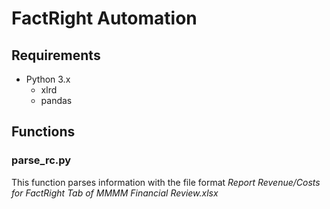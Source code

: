 # FactRight Automation

## Requirements
* Python 3.x
    * xlrd
    * pandas
## Functions

### parse_rc.py
This function parses information with the file format *Report Revenue/Costs for FactRight Tab of MMMM Financial Review.xlsx*

